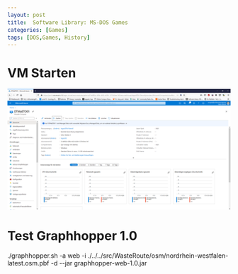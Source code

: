 ```yaml
---
layout: post
title:  Software Library: MS-DOS Games
categories: [Games]
tags: [DOS,Games, History]
--- 
```


# VM Starten 


![Azur V M Start](/pic/azurVMStart.png)

# Test Graphhopper 1.0 

 ./graphhopper.sh -a web -i ./../../src/WasteRoute/osm/nordrhein-westfalen-latest.osm.pbf -d --jar graphhopper-web-1.0.jar
